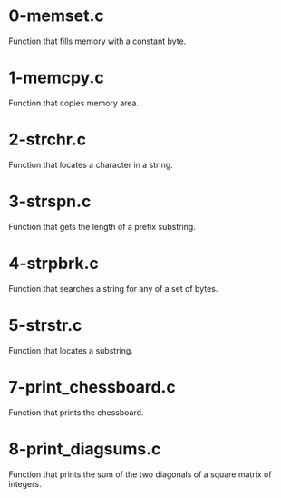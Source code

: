 # 0-memset.c
Function that fills memory with a constant byte.

# 1-memcpy.c
Function that copies memory area.

# 2-strchr.c
Function that locates a character in a string.

# 3-strspn.c
Function that gets the length of a prefix substring.

# 4-strpbrk.c
Function that searches a string for any of a set of bytes.

# 5-strstr.c
Function that locates a substring.

# 7-print_chessboard.c
Function that prints the chessboard.

# 8-print_diagsums.c
Function that prints the sum of the two diagonals of a square matrix of integers.

# 